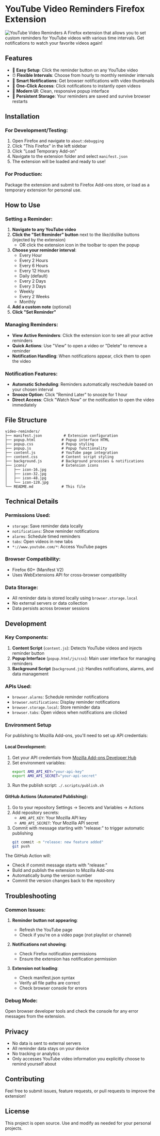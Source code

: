 # YouTube Video Reminders Firefox Extension

![YouTube Video Reminders](assets/social.png)
A Firefox extension that allows you to set custom reminders for YouTube videos with various time intervals. Get notifications to watch your favorite videos again!

## Features

- 🎥 **Easy Setup**: Click the reminder button on any YouTube video
- ⏰ **Flexible Intervals**: Choose from hourly to monthly reminder intervals
- 🔔 **Smart Notifications**: Get browser notifications with video thumbnails
- 🎯 **One-Click Access**: Click notifications to instantly open videos
- 📱 **Modern UI**: Clean, responsive popup interface
- 💾 **Persistent Storage**: Your reminders are saved and survive browser restarts

## Installation

### For Development/Testing:

1. Open Firefox and navigate to `about:debugging`
2. Click "This Firefox" in the left sidebar
3. Click "Load Temporary Add-on"
4. Navigate to the extension folder and select `manifest.json`
5. The extension will be loaded and ready to use!

### For Production:

Package the extension and submit to Firefox Add-ons store, or load as a temporary extension for personal use.

## How to Use

### Setting a Reminder:

1. **Navigate to any YouTube video**
2. **Click the "Set Reminder" button** next to the like/dislike buttons (injected by the extension)
   - OR click the extension icon in the toolbar to open the popup
3. **Choose your reminder interval**:
   - Every Hour
   - Every 2 Hours
   - Every 6 Hours
   - Every 12 Hours
   - Daily (default)
   - Every 2 Days
   - Every 3 Days
   - Weekly
   - Every 2 Weeks
   - Monthly
4. **Add a custom note** (optional)
5. **Click "Set Reminder"**

### Managing Reminders:

- **View Active Reminders**: Click the extension icon to see all your active reminders
- **Quick Actions**: Use "View" to open a video or "Delete" to remove a reminder
- **Notification Handling**: When notifications appear, click them to open the video

### Notification Features:

- **Automatic Scheduling**: Reminders automatically reschedule based on your chosen interval
- **Snooze Option**: Click "Remind Later" to snooze for 1 hour
- **Direct Access**: Click "Watch Now" or the notification to open the video immediately

## File Structure

```
video-reminders/
├── manifest.json          # Extension configuration
├── popup.html            # Popup interface HTML
├── popup.css             # Popup styling
├── popup.js              # Popup functionality
├── content.js            # YouTube page integration
├── content.css           # Content script styling
├── background.js         # Background processes & notifications
├── icons/                # Extension icons
│   ├── icon-16.jpg
│   ├── icon-32.jpg
│   ├── icon-48.jpg
│   └── icon-128.jpg
└── README.md             # This file
```

## Technical Details

### Permissions Used:

- `storage`: Save reminder data locally
- `notifications`: Show reminder notifications
- `alarms`: Schedule timed reminders
- `tabs`: Open videos in new tabs
- `*://www.youtube.com/*`: Access YouTube pages

### Browser Compatibility:

- Firefox 60+ (Manifest V2)
- Uses WebExtensions API for cross-browser compatibility

### Data Storage:

- All reminder data is stored locally using `browser.storage.local`
- No external servers or data collection
- Data persists across browser sessions

## Development

### Key Components:

1. **Content Script** (`content.js`): Detects YouTube videos and injects reminder button
2. **Popup Interface** (`popup.html/js/css`): Main user interface for managing reminders
3. **Background Script** (`background.js`): Handles notifications, alarms, and data management

### APIs Used:

- `browser.alarms`: Schedule reminder notifications
- `browser.notifications`: Display reminder notifications
- `browser.storage.local`: Store reminder data
- `browser.tabs`: Open videos when notifications are clicked

### Environment Setup

For publishing to Mozilla Add-ons, you'll need to set up API credentials:

#### Local Development:
1. Get your API credentials from [Mozilla Add-ons Developer Hub](https://addons.mozilla.org/en-US/developers/addon/api/key/)
2. Set environment variables:
   ```bash
   export AMO_API_KEY="your-api-key"
   export AMO_API_SECRET="your-api-secret"
   ```
3. Run the publish script: `./.scripts/publish.sh`

#### GitHub Actions (Automated Publishing):
1. Go to your repository Settings → Secrets and Variables → Actions
2. Add repository secrets:
   - `AMO_API_KEY`: Your Mozilla API key
   - `AMO_API_SECRET`: Your Mozilla API secret
3. Commit with message starting with "release:" to trigger automatic publishing
   ```bash
   git commit -m "release: new feature added"
   git push
   ```

The GitHub Action will:
- Check if commit message starts with "release:"
- Build and publish the extension to Mozilla Add-ons
- Automatically bump the version number
- Commit the version changes back to the repository

## Troubleshooting

### Common Issues:

1. **Reminder button not appearing**: 
   - Refresh the YouTube page
   - Check if you're on a video page (not playlist or channel)

2. **Notifications not showing**:
   - Check Firefox notification permissions
   - Ensure the extension has notification permission

3. **Extension not loading**:
   - Check manifest.json syntax
   - Verify all file paths are correct
   - Check browser console for errors

### Debug Mode:

Open browser developer tools and check the console for any error messages from the extension.

## Privacy

- No data is sent to external servers
- All reminder data stays on your device
- No tracking or analytics
- Only accesses YouTube video information you explicitly choose to remind yourself about

## Contributing

Feel free to submit issues, feature requests, or pull requests to improve the extension!

## License

This project is open source. Use and modify as needed for your personal projects.
